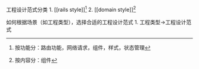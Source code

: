 工程设计范式分类
	1. [[rails style]][^1]
	2. [[domain style]][^2]



如何根据场景（如工程类型），选择合适的工程设计范式
	1. 工程类型→工程设计范式

[^1]: 按功能分：路由功能，网络请求，组件，样式，状态管理
[^2]: 按内容分：组件